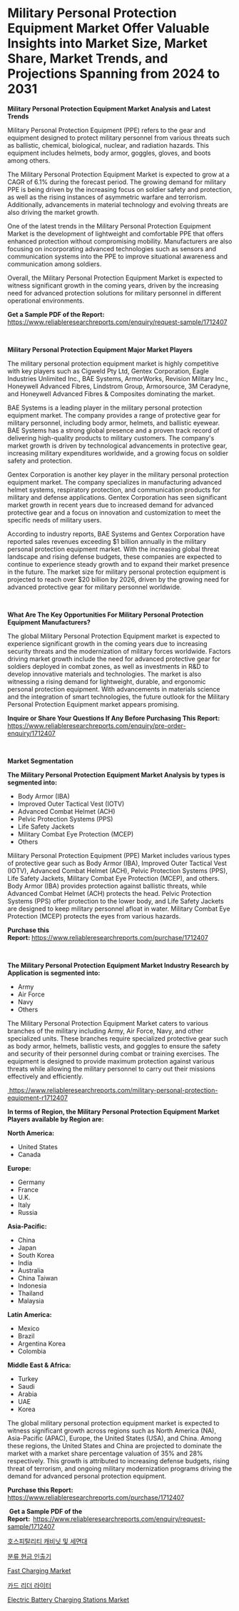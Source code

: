 <p><h1>Military Personal Protection Equipment Market Offer Valuable Insights into Market Size, Market Share, Market Trends, and Projections Spanning from 2024 to 2031</h1></p><p><strong>Military Personal Protection Equipment Market Analysis and Latest Trends</strong></p>
<p><p>Military Personal Protection Equipment (PPE) refers to the gear and equipment designed to protect military personnel from various threats such as ballistic, chemical, biological, nuclear, and radiation hazards. This equipment includes helmets, body armor, goggles, gloves, and boots among others.</p><p>The Military Personal Protection Equipment Market is expected to grow at a CAGR of 6.1% during the forecast period. The growing demand for military PPE is being driven by the increasing focus on soldier safety and protection, as well as the rising instances of asymmetric warfare and terrorism. Additionally, advancements in material technology and evolving threats are also driving the market growth.</p><p>One of the latest trends in the Military Personal Protection Equipment Market is the development of lightweight and comfortable PPE that offers enhanced protection without compromising mobility. Manufacturers are also focusing on incorporating advanced technologies such as sensors and communication systems into the PPE to improve situational awareness and communication among soldiers.</p><p>Overall, the Military Personal Protection Equipment Market is expected to witness significant growth in the coming years, driven by the increasing need for advanced protection solutions for military personnel in different operational environments.</p></p>
<p><strong>Get a Sample PDF of the Report:&nbsp;</strong> <a href="https://www.reliableresearchreports.com/enquiry/request-sample/1712407">https://www.reliableresearchreports.com/enquiry/request-sample/1712407</a></p>
<p>&nbsp;</p>
<p><strong>Military Personal Protection Equipment Major Market Players</strong></p>
<p><p>The military personal protection equipment market is highly competitive with key players such as Cigweld Pty Ltd, Gentex Corporation, Eagle Industries Unlimited Inc., BAE Systems, ArmorWorks, Revision Military Inc., Honeywell Advanced Fibres, Lindstrom Group, Armorsource, 3M Ceradyne, and Honeywell Advanced Fibres & Composites dominating the market.</p><p>BAE Systems is a leading player in the military personal protection equipment market. The company provides a range of protective gear for military personnel, including body armor, helmets, and ballistic eyewear. BAE Systems has a strong global presence and a proven track record of delivering high-quality products to military customers. The company's market growth is driven by technological advancements in protective gear, increasing military expenditures worldwide, and a growing focus on soldier safety and protection.</p><p>Gentex Corporation is another key player in the military personal protection equipment market. The company specializes in manufacturing advanced helmet systems, respiratory protection, and communication products for military and defense applications. Gentex Corporation has seen significant market growth in recent years due to increased demand for advanced protective gear and a focus on innovation and customization to meet the specific needs of military users.</p><p>According to industry reports, BAE Systems and Gentex Corporation have reported sales revenues exceeding $1 billion annually in the military personal protection equipment market. With the increasing global threat landscape and rising defense budgets, these companies are expected to continue to experience steady growth and to expand their market presence in the future. The market size for military personal protection equipment is projected to reach over $20 billion by 2026, driven by the growing need for advanced protective gear for military personnel worldwide.</p></p>
<p>&nbsp;</p>
<p><strong>What Are The Key Opportunities For Military Personal Protection Equipment Manufacturers?</strong></p>
<p><p>The global Military Personal Protection Equipment market is expected to experience significant growth in the coming years due to increasing security threats and the modernization of military forces worldwide. Factors driving market growth include the need for advanced protective gear for soldiers deployed in combat zones, as well as investments in R&D to develop innovative materials and technologies. The market is also witnessing a rising demand for lightweight, durable, and ergonomic personal protection equipment. With advancements in materials science and the integration of smart technologies, the future outlook for the Military Personal Protection Equipment market appears promising.</p></p>
<p><strong>Inquire or Share Your Questions If Any Before Purchasing This Report:</strong> <a href="https://www.reliableresearchreports.com/enquiry/pre-order-enquiry/1712407">https://www.reliableresearchreports.com/enquiry/pre-order-enquiry/1712407</a></p>
<p>&nbsp;</p>
<p><strong>Market Segmentation</strong></p>
<p><strong>The Military Personal Protection Equipment Market Analysis by types is segmented into:</strong></p>
<p><ul><li>Body Armor (IBA)</li><li>Improved Outer Tactical Vest (IOTV)</li><li>Advanced Combat Helmet (ACH)</li><li>Pelvic Protection Systems (PPS)</li><li>Life Safety Jackets</li><li>Military Combat Eye Protection (MCEP)</li><li>Others</li></ul></p>
<p><p>Military Personal Protection Equipment (PPE) Market includes various types of protective gear such as Body Armor (IBA), Improved Outer Tactical Vest (IOTV), Advanced Combat Helmet (ACH), Pelvic Protection Systems (PPS), Life Safety Jackets, Military Combat Eye Protection (MCEP), and others. Body Armor (IBA) provides protection against ballistic threats, while Advanced Combat Helmet (ACH) protects the head. Pelvic Protection Systems (PPS) offer protection to the lower body, and Life Safety Jackets are designed to keep military personnel afloat in water. Military Combat Eye Protection (MCEP) protects the eyes from various hazards.</p></p>
<p><strong>Purchase this Report:&nbsp;</strong><a href="https://www.reliableresearchreports.com/purchase/1712407">https://www.reliableresearchreports.com/purchase/1712407</a></p>
<p>&nbsp;</p>
<p><strong>The Military Personal Protection Equipment Market Industry Research by Application is segmented into:</strong></p>
<p><ul><li>Army</li><li>Air Force</li><li>Navy</li><li>Others</li></ul></p>
<p><p>The Military Personal Protection Equipment Market caters to various branches of the military including Army, Air Force, Navy, and other specialized units. These branches require specialized protective gear such as body armor, helmets, ballistic vests, and goggles to ensure the safety and security of their personnel during combat or training exercises. The equipment is designed to provide maximum protection against various threats while allowing the military personnel to carry out their missions effectively and efficiently.</p></p>
<p><a href="https://www.reliableresearchreports.com/military-personal-protection-equipment-r1712407">&nbsp;https://www.reliableresearchreports.com/military-personal-protection-equipment-r1712407</a></p>
<p><strong>In terms of Region, the Military Personal Protection Equipment Market Players available by Region are:</strong></p>
<p>
    <p> <strong> North America: </strong>
        <ul>
            <li>United States</li>
            <li>Canada</li>
        </ul>
        </p> 
    <p> <strong> Europe: </strong>
        <ul>
            <li>Germany</li>
            <li>France</li>
            <li>U.K.</li>
            <li>Italy</li>
            <li>Russia</li>
        </ul>
        </p> 
    <p> <strong> Asia-Pacific: </strong>
        <ul>
            <li>China</li>
            <li>Japan</li>
            <li>South Korea</li>
            <li>India</li>
            <li>Australia</li>
            <li>China Taiwan</li>
            <li>Indonesia</li>
            <li>Thailand</li>
            <li>Malaysia</li>
        </ul>
        </p> 
    <p> <strong> Latin America: </strong>
        <ul>
            <li>Mexico</li>
            <li>Brazil</li>
            <li>Argentina Korea</li>
            <li>Colombia</li>
        </ul>
        </p> 
    <p> <strong> Middle East & Africa: </strong>
        <ul>
            <li>Turkey</li>
            <li>Saudi</li>
            <li>Arabia</li>
            <li>UAE</li>
            <li>Korea</li>
        </ul>
    </p>
    </p>
<p><p>The global military personal protection equipment market is expected to witness significant growth across regions such as North America (NA), Asia-Pacific (APAC), Europe, the United States (USA), and China. Among these regions, the United States and China are projected to dominate the market with a market share percentage valuation of 35% and 28% respectively. This growth is attributed to increasing defense budgets, rising threat of terrorism, and ongoing military modernization programs driving the demand for advanced personal protection equipment.</p></p>
<p><strong>Purchase this Report: </strong><a href="https://www.reliableresearchreports.com/purchase/1712407">https://www.reliableresearchreports.com/purchase/1712407</a></p>
<p>&nbsp;<strong>Get a Sample PDF of the Report:&nbsp;&nbsp;</strong><a href="https://www.reliableresearchreports.com/enquiry/request-sample/1712407">https://www.reliableresearchreports.com/enquiry/request-sample/1712407</a></p>
<p><strong></strong></p>
<p><p><a href="https://medium.com/@allisonkreiger/%ED%88%AC%EC%88%99%EA%B0%9D-%EC%BC%80%EB%B9%84%EB%84%B7-%EB%B0%8F-%EC%84%B8%EB%A9%B4%EB%8C%80-%EC%8B%9C%EC%9E%A5-%EB%B6%84%EC%84%9D-%EB%B3%B4%EA%B3%A0%EC%84%9C-%EB%8F%99%ED%96%A5-%EC%84%B1%EC%9E%A5-%EB%8F%99%EB%A0%A5-%EB%B0%8F-%EC%98%88%EC%B8%A1-2024-2031-ebd11497f837">호스피탈리티 캐비닛 및 세면대</a></p><p><a href="https://github.com/alpinestartsekian/Market-Research-Report-List-1/blob/main/6840882123787.md">분류 현금 인출기</a></p><p><a href="https://github.com/okotobwrhuteie/Market-Research-Report-List-2/blob/main/fast-charging-market.md">Fast Charging Market</a></p><p><a href="https://github.com/muchswr/Market-Research-Report-List-1/blob/main/7050759123788.md">카드 리더 라이터</a></p><p><a href="https://github.com/myacatherineblakecaczo9vcsw/Market-Research-Report-List-3/blob/main/electric-battery-charging-stations-market.md">Electric Battery Charging Stations Market</a></p></p>